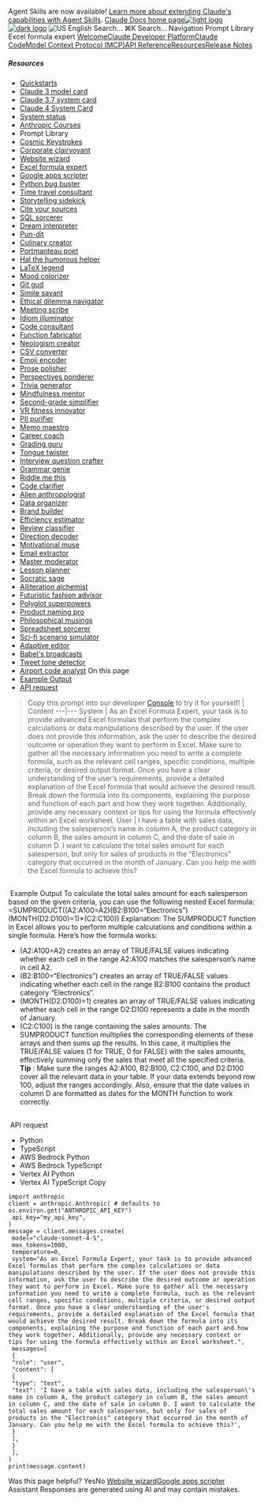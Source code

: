 Agent Skills are now available! [Learn more about extending Claude's capabilities with Agent Skills](/en/docs/agents-and-tools/agent-skills/overview).
[Claude Docs home page![light logo](https://mintcdn.com/anthropic-claude-docs/DcI2Ybid7ZEnFaf0/logo/light.svg?fit=max&auto=format&n=DcI2Ybid7ZEnFaf0&q=85&s=c877c45432515ee69194cb19e9f983a2)![dark logo](https://mintcdn.com/anthropic-claude-docs/DcI2Ybid7ZEnFaf0/logo/dark.svg?fit=max&auto=format&n=DcI2Ybid7ZEnFaf0&q=85&s=f5bb877be0cb3cba86cf6d7c88185216)](/)
![US](https://d3gk2c5xim1je2.cloudfront.net/flags/US.svg)
English
Search...
⌘K
Search...
Navigation
Prompt Library
Excel formula expert
[Welcome](/en/home)[Claude Developer Platform](/en/docs/intro)[Claude Code](/en/docs/claude-code/overview)[Model Context Protocol (MCP)](/en/docs/mcp)[API Reference](/en/api/messages)[Resources](/en/resources/overview)[Release Notes](/en/release-notes/overview)
##### Resources
 * [Quickstarts](https://github.com/anthropics/anthropic-quickstarts)
 * [Claude 3 model card](https://assets.anthropic.com/m/61e7d27f8c8f5919/original/Claude-3-Model-Card.pdf)
 * [Claude 3.7 system card](https://anthropic.com/claude-3-7-sonnet-system-card)
 * [Claude 4 System Card](https://www-cdn.anthropic.com/6be99a52cb68eb70eb9572b4cafad13df32ed995.pdf)
 * [System status](https://status.anthropic.com/)
 * [Anthropic Courses](https://anthropic.skilljar.com/)
 * Prompt Library
 * [Cosmic Keystrokes](/en/resources/prompt-library/cosmic-keystrokes)
 * [Corporate clairvoyant](/en/resources/prompt-library/corporate-clairvoyant)
 * [Website wizard](/en/resources/prompt-library/website-wizard)
 * [Excel formula expert](/en/resources/prompt-library/excel-formula-expert)
 * [Google apps scripter](/en/resources/prompt-library/google-apps-scripter)
 * [Python bug buster](/en/resources/prompt-library/python-bug-buster)
 * [Time travel consultant](/en/resources/prompt-library/time-travel-consultant)
 * [Storytelling sidekick](/en/resources/prompt-library/storytelling-sidekick)
 * [Cite your sources](/en/resources/prompt-library/cite-your-sources)
 * [SQL sorcerer](/en/resources/prompt-library/sql-sorcerer)
 * [Dream interpreter](/en/resources/prompt-library/dream-interpreter)
 * [Pun-dit](/en/resources/prompt-library/pun-dit)
 * [Culinary creator](/en/resources/prompt-library/culinary-creator)
 * [Portmanteau poet](/en/resources/prompt-library/portmanteau-poet)
 * [Hal the humorous helper](/en/resources/prompt-library/hal-the-humorous-helper)
 * [LaTeX legend](/en/resources/prompt-library/latex-legend)
 * [Mood colorizer](/en/resources/prompt-library/mood-colorizer)
 * [Git gud](/en/resources/prompt-library/git-gud)
 * [Simile savant](/en/resources/prompt-library/simile-savant)
 * [Ethical dilemma navigator](/en/resources/prompt-library/ethical-dilemma-navigator)
 * [Meeting scribe](/en/resources/prompt-library/meeting-scribe)
 * [Idiom illuminator](/en/resources/prompt-library/idiom-illuminator)
 * [Code consultant](/en/resources/prompt-library/code-consultant)
 * [Function fabricator](/en/resources/prompt-library/function-fabricator)
 * [Neologism creator](/en/resources/prompt-library/neologism-creator)
 * [CSV converter](/en/resources/prompt-library/csv-converter)
 * [Emoji encoder](/en/resources/prompt-library/emoji-encoder)
 * [Prose polisher](/en/resources/prompt-library/prose-polisher)
 * [Perspectives ponderer](/en/resources/prompt-library/perspectives-ponderer)
 * [Trivia generator](/en/resources/prompt-library/trivia-generator)
 * [Mindfulness mentor](/en/resources/prompt-library/mindfulness-mentor)
 * [Second-grade simplifier](/en/resources/prompt-library/second-grade-simplifier)
 * [VR fitness innovator](/en/resources/prompt-library/vr-fitness-innovator)
 * [PII purifier](/en/resources/prompt-library/pii-purifier)
 * [Memo maestro](/en/resources/prompt-library/memo-maestro)
 * [Career coach](/en/resources/prompt-library/career-coach)
 * [Grading guru](/en/resources/prompt-library/grading-guru)
 * [Tongue twister](/en/resources/prompt-library/tongue-twister)
 * [Interview question crafter](/en/resources/prompt-library/interview-question-crafter)
 * [Grammar genie](/en/resources/prompt-library/grammar-genie)
 * [Riddle me this](/en/resources/prompt-library/riddle-me-this)
 * [Code clarifier](/en/resources/prompt-library/code-clarifier)
 * [Alien anthropologist](/en/resources/prompt-library/alien-anthropologist)
 * [Data organizer](/en/resources/prompt-library/data-organizer)
 * [Brand builder](/en/resources/prompt-library/brand-builder)
 * [Efficiency estimator](/en/resources/prompt-library/efficiency-estimator)
 * [Review classifier](/en/resources/prompt-library/review-classifier)
 * [Direction decoder](/en/resources/prompt-library/direction-decoder)
 * [Motivational muse](/en/resources/prompt-library/motivational-muse)
 * [Email extractor](/en/resources/prompt-library/email-extractor)
 * [Master moderator](/en/resources/prompt-library/master-moderator)
 * [Lesson planner](/en/resources/prompt-library/lesson-planner)
 * [Socratic sage](/en/resources/prompt-library/socratic-sage)
 * [Alliteration alchemist](/en/resources/prompt-library/alliteration-alchemist)
 * [Futuristic fashion advisor](/en/resources/prompt-library/futuristic-fashion-advisor)
 * [Polyglot superpowers](/en/resources/prompt-library/polyglot-superpowers)
 * [Product naming pro](/en/resources/prompt-library/product-naming-pro)
 * [Philosophical musings](/en/resources/prompt-library/philosophical-musings)
 * [Spreadsheet sorcerer](/en/resources/prompt-library/spreadsheet-sorcerer)
 * [Sci-fi scenario simulator](/en/resources/prompt-library/sci-fi-scenario-simulator)
 * [Adaptive editor](/en/resources/prompt-library/adaptive-editor)
 * [Babel's broadcasts](/en/resources/prompt-library/babels-broadcasts)
 * [Tweet tone detector](/en/resources/prompt-library/tweet-tone-detector)
 * [Airport code analyst](/en/resources/prompt-library/airport-code-analyst)
On this page
 * [Example Output](#example-output)
 * [API request](#api-request)
> Copy this prompt into our developer [Console](https://console.anthropic.com/dashboard) to try it for yourself!
| Content 
---|--- 
System | As an Excel Formula Expert, your task is to provide advanced Excel formulas that perform the complex calculations or data manipulations described by the user. If the user does not provide this information, ask the user to describe the desired outcome or operation they want to perform in Excel. Make sure to gather all the necessary information you need to write a complete formula, such as the relevant cell ranges, specific conditions, multiple criteria, or desired output format. Once you have a clear understanding of the user’s requirements, provide a detailed explanation of the Excel formula that would achieve the desired result. Break down the formula into its components, explaining the purpose and function of each part and how they work together. Additionally, provide any necessary context or tips for using the formula effectively within an Excel worksheet. 
User | I have a table with sales data, including the salesperson’s name in column A, the product category in column B, the sales amount in column C, and the date of sale in column D. I want to calculate the total sales amount for each salesperson, but only for sales of products in the “Electronics” category that occurred in the month of January. Can you help me with the Excel formula to achieve this? 
## 
[​](#example-output)
Example Output
To calculate the total sales amount for each salesperson based on the given criteria, you can use the following nested Excel formula: =SUMPRODUCT((A2:A100=A2)(B2:B100=“Electronics”)(MONTH(D2:D100)=1)*(C2:C100)) Explanation: The SUMPRODUCT function in Excel allows you to perform multiple calculations and conditions within a single formula. Here’s how the formula works:
 * (A2:A100=A2) creates an array of TRUE/FALSE values indicating whether each cell in the range A2:A100 matches the salesperson’s name in cell A2.
 * (B2:B100=“Electronics”) creates an array of TRUE/FALSE values indicating whether each cell in the range B2:B100 contains the product category “Electronics”.
 * (MONTH(D2:D100)=1) creates an array of TRUE/FALSE values indicating whether each cell in the range D2:D100 represents a date in the month of January.
 * (C2:C100) is the range containing the sales amounts. The SUMPRODUCT function multiplies the corresponding elements of these arrays and then sums up the results. In this case, it multiplies the TRUE/FALSE values (1 for TRUE, 0 for FALSE) with the sales amounts, effectively summing only the sales that meet all the specified criteria.
**Tip** : Make sure the ranges A2:A100, B2:B100, C2:C100, and D2:D100 cover all the relevant data in your table. If your data extends beyond row 100, adjust the ranges accordingly. Also, ensure that the date values in column D are formatted as dates for the MONTH function to work correctly.
## 
[​](#api-request)
API request
 * Python
 * TypeScript
 * AWS Bedrock Python
 * AWS Bedrock TypeScript
 * Vertex AI Python
 * Vertex AI TypeScript
Copy
```
import anthropic
client = anthropic.Anthropic( # defaults to os.environ.get("ANTHROPIC_API_KEY")
 api_key="my_api_key",
)
message = client.messages.create(
 model="claude-sonnet-4-5",
 max_tokens=1000,
 temperature=0,
 system="As an Excel Formula Expert, your task is to provide advanced Excel formulas that perform the complex calculations or data manipulations described by the user. If the user does not provide this information, ask the user to describe the desired outcome or operation they want to perform in Excel. Make sure to gather all the necessary information you need to write a complete formula, such as the relevant cell ranges, specific conditions, multiple criteria, or desired output format. Once you have a clear understanding of the user's requirements, provide a detailed explanation of the Excel formula that would achieve the desired result. Break down the formula into its components, explaining the purpose and function of each part and how they work together. Additionally, provide any necessary context or tips for using the formula effectively within an Excel worksheet.",
 messages=[
 {
 "role": "user",
 "content": [
 {
 "type": "text",
 "text": 'I have a table with sales data, including the salesperson\'s name in column A, the product category in column B, the sales amount in column C, and the date of sale in column D. I want to calculate the total sales amount for each salesperson, but only for sales of products in the "Electronics" category that occurred in the month of January. Can you help me with the Excel formula to achieve this?',
 }
 ],
 }
 ],
)
print(message.content)
```
Was this page helpful?
YesNo
[Website wizard](/en/resources/prompt-library/website-wizard)[Google apps scripter](/en/resources/prompt-library/google-apps-scripter)
Assistant
Responses are generated using AI and may contain mistakes.